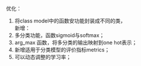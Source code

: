 优化：  
1. 将class model中的函数安功能封装成不同的类，  
新增：  
1. 多分类功能，函数sigmoid与softmax；  
2. arg_max 函数，将多分类的输出映射到one hot表示；  
3. 新增适用于分类模型的评价指标metrics；  
4. 可以动态调整的学习率；  
